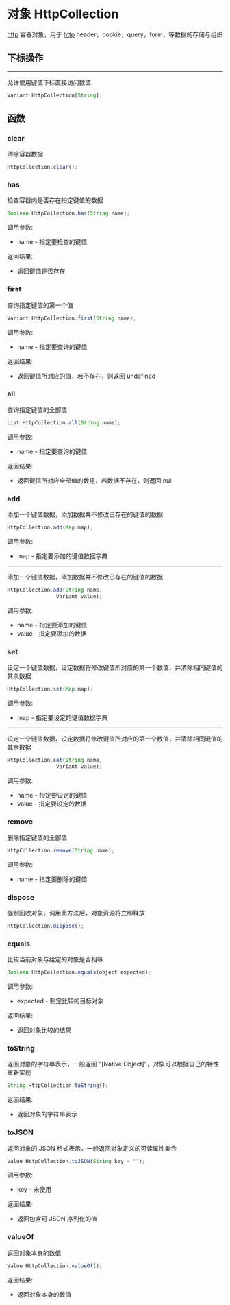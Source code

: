 # 对象 HttpCollection
[http](../../module/ifs/http.md) 容器对象，用于 [http](../../module/ifs/http.md) header，cookie，query，form，等数据的存储与组织

## 下标操作
        
--------------------------
允许使用键值下标直接访问数值
```JavaScript
Variant HttpCollection[String];
```

## 函数
        
### clear
清除容器数据
```JavaScript
HttpCollection.clear();
```

### has
检查容器内是否存在指定键值的数据
```JavaScript
Boolean HttpCollection.has(String name);
```

调用参数:
* name - 指定要检查的键值

返回结果:
* 返回键值是否存在

### first
查询指定键值的第一个值
```JavaScript
Variant HttpCollection.first(String name);
```

调用参数:
* name - 指定要查询的键值

返回结果:
* 返回键值所对应的值，若不存在，则返回 undefined

### all
查询指定键值的全部值
```JavaScript
List HttpCollection.all(String name);
```

调用参数:
* name - 指定要查询的键值

返回结果:
* 返回键值所对应全部值的数组，若数据不存在，则返回 null

### add
添加一个键值数据，添加数据并不修改已存在的键值的数据
```JavaScript
HttpCollection.add(Map map);
```

调用参数:
* map - 指定要添加的键值数据字典

--------------------------
添加一个键值数据，添加数据并不修改已存在的键值的数据
```JavaScript
HttpCollection.add(String name,
                Variant value);
```

调用参数:
* name - 指定要添加的键值
* value - 指定要添加的数据

### set
设定一个键值数据，设定数据将修改键值所对应的第一个数值，并清除相同键值的其余数据
```JavaScript
HttpCollection.set(Map map);
```

调用参数:
* map - 指定要设定的键值数据字典

--------------------------
设定一个键值数据，设定数据将修改键值所对应的第一个数值，并清除相同键值的其余数据
```JavaScript
HttpCollection.set(String name,
                Variant value);
```

调用参数:
* name - 指定要设定的键值
* value - 指定要设定的数据

### remove
删除指定键值的全部值
```JavaScript
HttpCollection.remove(String name);
```

调用参数:
* name - 指定要删除的键值

### dispose
强制回收对象，调用此方法后，对象资源将立即释放
```JavaScript
HttpCollection.dispose();
```

### equals
比较当前对象与给定的对象是否相等
```JavaScript
Boolean HttpCollection.equals(object expected);
```

调用参数:
* expected - 制定比较的目标对象

返回结果:
* 返回对象比较的结果

### toString
返回对象的字符串表示，一般返回 "[Native Object]"，对象可以根据自己的特性重新实现
```JavaScript
String HttpCollection.toString();
```

返回结果:
* 返回对象的字符串表示

### toJSON
返回对象的 JSON 格式表示，一般返回对象定义的可读属性集合
```JavaScript
Value HttpCollection.toJSON(String key = "");
```

调用参数:
* key - 未使用

返回结果:
* 返回包含可 JSON 序列化的值

### valueOf
返回对象本身的数值
```JavaScript
Value HttpCollection.valueOf();
```

返回结果:
* 返回对象本身的数值

